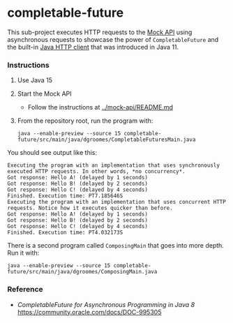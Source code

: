 # completable-future

This sub-project executes HTTP requests to the [Mock API](../mock-api) using asynchronous requests to showcase the power
of `CompletableFuture` and the built-in [Java HTTP client](https://openjdk.java.net/groups/net/httpclient/intro.html) 
that was introduced in Java 11.

### Instructions

1. Use Java 15
1. Start the Mock API
    * Follow the instructions at [../mock-api/README.md](../mock-api/README.md)
1. From the repository root, run the program with:
   
   `java --enable-preview --source 15 completable-future/src/main/java/dgroomes/CompletableFuturesMain.java`
   
You should see output like this:

```
Executing the program with an implementation that uses synchronously executed HTTP requests. In other words, *no concurrency*.
Got response: Hello A! (delayed by 1 seconds)
Got response: Hello B! (delayed by 2 seconds)
Got response: Hello C! (delayed by 4 seconds)
Finished. Execution time: PT7.185646S
Executing the program with an implementation that uses concurrent HTTP requests. Notice how it executes quicker than before.
Got response: Hello A! (delayed by 1 seconds)
Got response: Hello B! (delayed by 2 seconds)
Got response: Hello C! (delayed by 4 seconds)
Finished. Execution time: PT4.032173S
```

There is a second program called `ComposingMain` that goes into more depth. Run it with:

`java --enable-preview --source 15 completable-future/src/main/java/dgroomes/ComposingMain.java`

### Reference 

* _CompletableFuture for Asynchronous Programming in Java 8_ <https://community.oracle.com/docs/DOC-995305>
